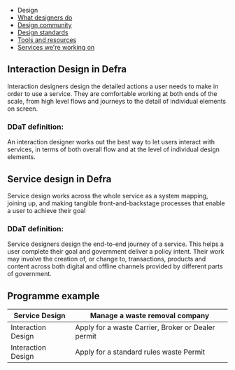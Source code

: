 


<!-- Nav -->
* Design
* [What designers do](/design.md)
* [Design community](/community.md)
* [Design standards](/standards.md)
* [Tools and resources](/tools-and-resources.md)
* [Services we're working on](/service-teams.md)


<!-- # Design in Defra

Service design - Design a series of interactions

Interaction design - The design of interactions (in a service) -->

## Interaction Design in Defra

Interaction designers design the detailed actions a user needs to make in order to use a service. They are comfortable working at both ends of the scale, from high level flows and journeys to the detail of individual elements on screen. 


### DDaT definition:

An interaction designer works out the best way to let users interact with services, in terms of both overall flow and at the level of individual design elements.


<!-- ### Scope

* touchpoints
* user journeys 
* actions
* tasks

### Scale/zoom

* high level - User journey maps
* mid level - Flow diagram, Interaction sequence, Screen sequence, Question sequence
* low level - Structure, Screen layout, Components


### Goal

* visualise a users perspective
* highlight pain points
* highlight areas for improvement
* design how users interact with services

### focus

* users
* context
* situations
* when/where
* time
* inclusivity
* accessibility
* useability -->

## Service design in Defra

Service design works across the whole service as a system mapping, joining up, and making tangible front-and-backstage processes that enable a user to achieve their goal

### DDaT definition:

Service designers design the end-to-end journey of a service. This helps a user complete their goal and government deliver a policy intent. Their work may involve the creation of, or change to, transactions, products and content across both digital and offline channels provided by different parts of government.


## Programme example

| Service Design | Manage a waste removal company |
| --- | --- |
| Interaction Design | Apply for a waste Carrier, Broker or Dealer permit |
| Interaction Design | Apply for a standard rules waste Permit |

